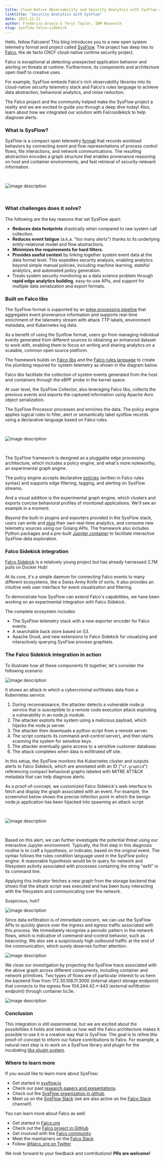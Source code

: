 ```yaml
---
title: Cloud-Native Observability and Security Analytics with SysFlow and Falco
linktitle: "Security Analytics with SysFlow"
date: 2021-12-21
author: Frederico Araujo & Teryl Taylor, IBM Research
slug: sysflow-falco-sidekick
---
```


Hello, fellow Falcoers! This blog introduces you to a new open system telemetry format and project called [SysFlow](https://github.com/sysflow-telemetry). The project has deep ties to [Falco](https://github.com/falcosecurity), the de facto CNCF cloud-native runtime security project.

Falco is exceptional at detecting unexpected application behavior and alerting on threats at runtime. Furthermore, its components and architecture open itself to creative uses.

For example, SysFlow embeds Falco's rich observability libraries into its cloud-native security telemetry stack and Falco's rules language to achieve data abstraction, behavioral analytics, and noise reduction. 

The Falco project and the community helped make the SysFlow project a reality and we are excited to guide you through a deep dive today! Also, learn about how we integrated our solution with Falcosidekick to help diagnose alerts.

### What is SysFlow?

SysFlow is a compact open telemetry [format](https://sysflow.readthedocs.io/en/latest/spec.html) that records workload behaviors by connecting event and flow representations of process control flows, file interactions, and network communications. The resulting abstraction encodes a graph structure that enables provenance reasoning on host and container environments, and fast retrieval of security-relevant information.

<br/>

![image description](/img/sysflow-falco-sidekick/01-diagram-outputs.png)

<br/>

### What challenges does it solve?

The following are the key reasons that set SysFlow apart:

* **Reduces data footprints** drastically when compared to raw system call collection.
* **Reduces event fatigue** (a.k.a. "too many alerts") thanks to its underlying entity-relational model and flow abstractions.
* **Minimizes the requirements for hard filters**.
* **Provides useful context** by linking together system event data at the data format level. This expedites security analysis, enabling analytics beyond simple manual policies, including machine learning, stateful analytics, and automated policy generation.
* Treats system security monitoring as a data science problem through **rapid edge analytics building**, easy-to-use APIs, and support for multiple data serialization and export formats.


### Built on Falco libs

The SysFlow format is supported by an [edge processing pipeline](https://github.com/sysflow-telemetry/sf-processor) that aggregates event provenance information and supports real-time enrichment of the telemetry stream with attack TTP labels, environment metadata, and Kubernetes log data.

As a benefit of using the Sysflow format, users go from managing individual events generated from different sources to obtaining an enhanced dataset to work with, enabling them to focus on writing and sharing analytics on a scalable, common open source platform.

The framework builds on [Falco libs](https://github.com/falcosecurity/libs) and the [Falco rules language](https://falco.org/docs/rules/) to create the plumbing required for system telemetry as shown in the diagram below.

Falco libs facilitate the collection of system events generated from the host and containers through the eBPF probe in the kernel space.

At user level, the SysFlow Collector, also leveraging Falco libs, collects the previous events and exports the captured information using Apache Avro object serialization.

The SysFlow Processor processes and enriches the data. The policy engine applies logical rules to filter, alert or semantically label sysflow records using a declarative language based on Falco rules.

<br/>

![image description](/img/sysflow-falco-sidekick/02-sysflow-falco-libs.png)

<br/>

The SysFlow framework is designed as a pluggable edge processing architecture, which includes a policy engine, and what's more noteworthy, an experimental graph engine.

The policy engine accepts declarative [policies](https://sysflow.readthedocs.io/en/latest/processor.html#writing-runtime-policies) (written in Falco rules syntax) and supports edge filtering, tagging, and alerting on SysFlow streams.

And a visual addition is the experimental graph engine, which clusters and exports concise behavioral profiles of monitored applications. We'll see an example in a moment.

Beyond the built-in plugins and exporters provided in the SysFlow stack, users can write and [plug](https://sysflow.readthedocs.io/en/latest/processor.html#write-a-simple-processing-plugin) their own real-time analytics, and consume new telemetry sources using our Golang APIs. The framework also includes Python packages and a pre-built [Jupyter container](https://hub.docker.com/r/sysflowtelemetry/sfnb) to facilitate interactive SysFlow data exploration.


### Falco Sidekick integration

[Falco Sidekick](https://github.com/falcosecurity/falcosidekick) is a relatively young project but has already harnessed  3.7M pulls on Docker Hub!

At its core, it's a simple daemon for connecting Falco events to many different ecosystems, like a Swiss Army Knife of sorts. It also provides an intuitive web user interface for event visualization and filtering. 

To demonstrate how SysFlow can extend Falco's capabilities, we have been working on an experimental integration with Falco Sidekick.

The complete ecosystem includes:

* The SysFlow telemetry stack with a new exporter encoder for Falco events.
* A searchable back store based on S3.
* Apache Druid, and new extensions to Falco Sidekick for visualizing and interactively querying SysFlow process graphlets.


### The Falco Sidekick integration in action

To illustrate how all these components fit together, let's consider the following scenario:

![image description](/img/sysflow-falco-sidekick/03-sysflow-falco-sidekick.png)

It shows an attack in which a cybercriminal exfiltrates data from a Kubernetes service.

1. During reconnaissance, the attacker detects a vulnerable node.js service that is susceptible to a remote code execution attack exploiting a vulnerability in an node.js module.
2. The attacker exploits the system using a malicious payload, which hijacks the node.js server.
3. The attacker then downloads a python script from a remote server.
4. The script contacts its command-and-control server), and then starts scanning the system for sensitive keys.
5. The attacker eventually gains access to a sensitive customer database.
6. The attack completes when data is exfiltrated off site.
 
In this setup, the SysFlow monitors the Kubernetes cluster and outputs alerts to Falco Sidekick, which are annotated with an ID ("`sf.graphid`") referencing compact behavioral graphs labeled with MITRE ATT&CK metadata that can help diagnose alerts.

As a proof-of-concept, we customized Falco Sidekick's web interface to fetch and display the graph associated with an event. For example, the screenshot below shows the precise infection point in which the benign node.js application has been hijacked into spawning an attack script. 

<br/>

![image description](/img/sysflow-falco-sidekick/04-falco-sidekick-ui.png)

<br/>

Based on this alert, we can further investigate the potential threat using our interactive Jupyter environment. Typically, the first step in this diagnosis routine is to craft a hypothesis, or indicator, based on the original event. The syntax follows the rules condition language used in the SysFlow policy engine. A reasonable hypothesis would be to query for network and filesystem activity associated with processes containing the string "exfil" in its command line.
 
Applying this indicator fetches a new graph from the storage backend that shows that the attack script was executed and has been busy interacting with the filesystem and communicating over the network.
 
 Suspicious, huh?

![image description](/img/sysflow-falco-sidekick/05-diagram-exfil-command.png)

Since data exfiltration is of immediate concern, we can use the SysFlow APIs to quickly glance over the ingress and egress traffic associated with this process.
We immediately recognize a periodic pattern in the network flows, which is indicative of command-and-control behavior, such as beaconing. We also see a suspiciously high outbound traffic at the end of the communication, which surely deserves further attention. 

![image description](/img/sysflow-falco-sidekick/06-plot-c2-flow.png)


We close our investigation by projecting the SysFlow trace associated with the above graph across different components, including container and network primitives. Two types of flows are of particular interest to us here: the backend flow from 172.30.106.11:3000 (internal object storage endpoint) that connects to the egress flow 104.244.42.*:443 (external exfiltration endpoint) through container bc3e. 

![image description](/img/sysflow-falco-sidekick/07-graph-exfiltration-flow.png)

### Conclusion 

This integration is still experimental, but we are excited about the possibilities it holds and reminds us how well the Falco architecture makes it possible to use it in a creative way that is SysFlow. The goal is to refine this proof-of-concept to inform our future contributions to Falco. For example, a natural next step is to work on a SysFlow library and plugin for the incubating [libs plugin system](https://github.com/falcosecurity/plugins). 

### Where to learn more

If you would like to learn more about SysFlow:

* Get started in [sysflow.io](https://sysflow.io/)
* Check our past [research papers and presentations](https://sysflow.readthedocs.io/en/latest/publications.html).
* Check out the [SysFlow organization in github](https://github.com/sysflow-telemetry).
* Meet us on the [SysFlow Slack](https://join.slack.com/t/sysflow-telemetry/shared_invite/enQtODA5OTA3NjE0MTAzLTlkMGJlZDQzYTc3MzhjMzUwNDExNmYyNWY0NWIwODNjYmRhYWEwNGU0ZmFkNGQ2NzVmYjYxMWFjYTM1MzA5YWQ) (we are also active on the [Falco Slack](https://kubernetes.slack.com/?redir=%2Farchives%2FCMWH3EH32) channel!).

You can learn more about Falco as well: 

* Get started in [Falco.org](http://falco.org/)
* Check out the [Falco project in GitHub](https://github.com/falcosecurity/falco)
* Get involved with the [Falco community](https://falco.org/community/)
* Meet the maintainers on the [Falco Slack](https://kubernetes.slack.com/?redir=%2Farchives%2FCMWH3EH32)
* Follow [@falco_org on Twitter](https://twitter.com/falco_org)
 
We look forward to your feedback and contributions! **PRs are welcome!**

